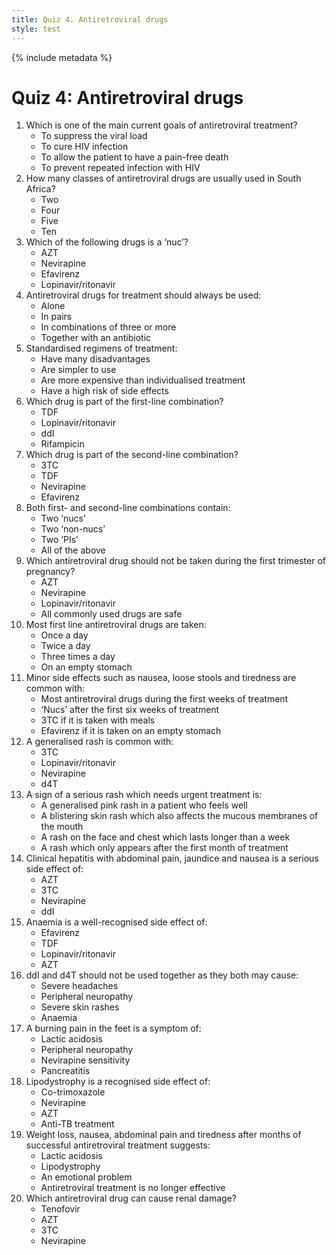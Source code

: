 ```yaml
---
title: Quiz 4. Antiretroviral drugs
style: test
---
```


{% include metadata %}

# Quiz 4: Antiretroviral drugs

1.	Which is one of the main current goals of antiretroviral treatment?
	+	To suppress the viral load
	-	To cure HIV infection
	-	To allow the patient to have a pain-free death
	-	To prevent repeated infection with HIV
2.	How many classes of antiretroviral drugs are usually used in South Africa?
	-	Two
	+	Four
	-	Five
	-	Ten
3.	Which of the following drugs is a ‘nuc’?
	+	AZT
	-	Nevirapine
	-	Efavirenz
	-	Lopinavir/ritonavir
4.	Antiretroviral drugs for treatment should always be used:
	-	Alone
	-	In pairs
	+	In combinations of three or more
	-	Together with an antibiotic
5.	Standardised regimens of treatment:
	-	Have many disadvantages
	+	Are simpler to use
	-	Are more expensive than individualised treatment
	-	Have a high risk of side effects
6.	Which drug is part of the first-line combination?
	+	TDF
	-	Lopinavir/ritonavir
	-	ddI
	-	Rifampicin
7.	Which drug is part of the second-line combination?
	+	3TC
	-	TDF
	-	Nevirapine
	-	Efavirenz
8.	Both first- and second-line combinations contain:
	+	Two ‘nucs’
	-	Two ‘non-nucs’
	-	Two ‘PIs’
	-	All of the above
9.	Which antiretroviral drug should not be taken during the first trimester of pregnancy?
	-	AZT
	-	Nevirapine
	-	Lopinavir/ritonavir
	+	All commonly used drugs are safe
10.	Most first line antiretroviral drugs are taken:
	+	Once a day
	-	Twice a day
	-	Three times a day
	-	On an empty stomach
11.	Minor side effects such as nausea, loose stools and tiredness are common with:
	+	Most antiretroviral drugs during the first weeks of treatment
	-	‘Nucs’ after the first six weeks of treatment
	-	3TC if it is taken with meals
	-	Efavirenz if it is taken on an empty stomach
12.	A generalised rash is common with:
	-	3TC
	-	Lopinavir/ritonavir
	+	Nevirapine
	-	d4T
13.	A sign of a serious rash which needs urgent treatment is:
	-	A generalised pink rash in a patient who feels well
	+	A blistering skin rash which also affects the mucous membranes of the mouth
	-	A rash on the face and chest which lasts longer than a week
	-	A rash which only appears after the first month of treatment
14.	Clinical hepatitis with abdominal pain, jaundice and nausea is a serious side effect of:
	-	AZT
	-	3TC
	+	Nevirapine
	-	ddI
15.	Anaemia is a well-recognised side effect of:
	-	Efavirenz
	-	TDF
	-	Lopinavir/ritonavir
	+	AZT
16.	ddI and d4T should not be used together as they both may cause:
	-	Severe headaches
	+	Peripheral neuropathy
	-	Severe skin rashes
	-	Anaemia
17.	A burning pain in the feet is a symptom of:
	-	Lactic acidosis
	+	Peripheral neuropathy
	-	Nevirapine sensitivity
	-	Pancreatitis
18.	Lipodystrophy is a recognised side effect of:
	-	Co-trimoxazole
	-	Nevirapine
	+	AZT
	-	Anti-TB treatment
19.	Weight loss, nausea, abdominal pain and tiredness after months of successful antiretroviral treatment suggests:
	+	Lactic acidosis
	-	Lipodystrophy
	-	An emotional problem
	-	Antiretroviral treatment is no longer effective
20.	Which antiretroviral drug can cause renal damage?
	+	Tenofovir
	-	AZT
	-	3TC
	-	Nevirapine
